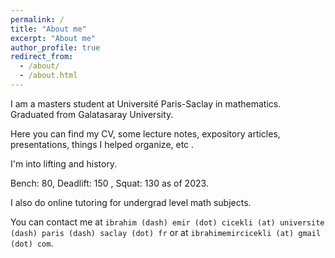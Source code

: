 ```yaml
---
permalink: /
title: "About me"
excerpt: "About me"
author_profile: true
redirect_from: 
  - /about/
  - /about.html
---
```


I am a masters student at Université Paris-Saclay in mathematics.  Graduated from Galatasaray University.

Here you can find my CV, some lecture notes, expository articles, presentations, things I helped organize, etc .

I'm into lifting and history.

Bench: 80, Deadlift: 150 , Squat: 130 as of 2023.

I also do online tutoring for undergrad level math subjects.

You can contact me at ``ibrahim (dash) emir (dot) cicekli (at) universite (dash) paris (dash) saclay (dot) fr`` or at ``ibrahimemircicekli (at) gmail (dot) com``.